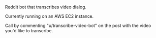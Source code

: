 Reddit bot that transcribes video dialog.

Currently running on an AWS EC2 instance.

Call by commenting "u/transcribe-video-bot" on the post with the video you'd like to transcribe.

